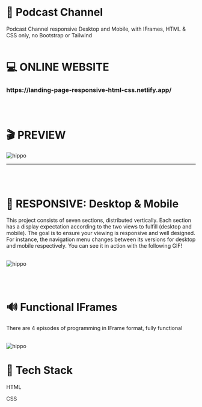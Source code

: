 # 🏁 Podcast Channel
Podcast Channel responsive Desktop and Mobile, with IFrames, HTML &amp; CSS only, no Bootstrap or Tailwind
<br></br>
<h1>💻 ONLINE WEBSITE<h3> https://landing-page-responsive-html-css.netlify.app/</h3></h1>
<br></br>
<h1>🎬 PREVIEW</h1>

![hippo](https://i.giphy.com/media/IQ77Dq4VksjdglaZpy/giphy-downsized-large.gif)
<hr></hr>
<br></br>
<h1>🔎 RESPONSIVE: Desktop & Mobile</h1>
This project consists of seven sections, distributed vertically. Each section has a display expectation according to the two views to fulfill (desktop and mobile).
The goal is to ensure your viewing is responsive and well designed.
For instance, the navigation menu changes between its versions for desktop and mobile respectively. You can see it in action with the following GIF!
<br></br>

![hippo](https://media3.giphy.com/media/NQa8gb8hBbNUwIz48g/giphy.gif?cid=790b7611ec69253537702732927c39c92c325d49951c084b&rid=giphy.gif&ct=g)

<br></br>
<h1>🔊 Functional IFrames</h1>
There are 4 episodes of programming in IFrame format, fully functional
<br></br>

![hippo](https://i.ibb.co/s3f5C1z/Screenshot-2021-08-20-060524.png)

<h1>📱 Tech Stack</h1>
<p>HTML</p>
<p>CSS</p>

